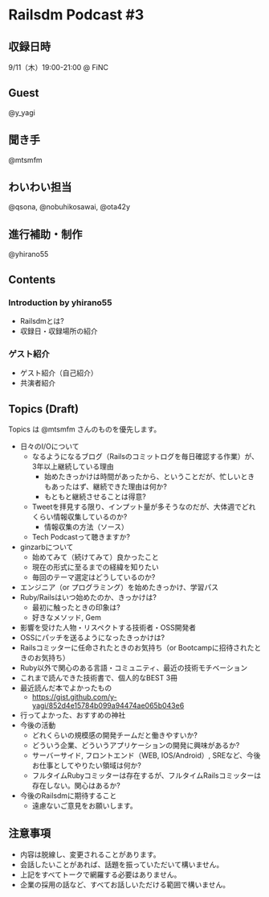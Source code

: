 # Railsdm Podcast \#3

## 収録日時

9/11（木）19:00-21:00 @ FiNC

## Guest

@y_yagi

## 聞き手

@mtsmfm

## わいわい担当

@qsona, @nobuhikosawai, @ota42y

## 進行補助・制作

@yhirano55

## Contents

### Introduction by yhirano55

* Railsdmとは?
* 収録日・収録場所の紹介

### ゲスト紹介

* ゲスト紹介（自己紹介）
* 共演者紹介

## Topics (Draft)

Topics は @mtsmfm さんのものを優先します。

* 日々のI/Oについて
    * なるようになるブログ（Railsのコミットログを毎日確認する作業）が、3年以上継続している理由
        * 始めたきっかけは時間があったから、ということだが、忙しいときもあったはず、継続できた理由は何か?
        * もともと継続させることは得意?
    * Tweetを拝見する限り、インプット量が多そうなのだが、大体週でどれくらい情報収集しているのか?
        * 情報収集の方法（ソース）
    * Tech Podcastって聴きますか?
* ginzarbについて
    * 始めてみて（続けてみて）良かったこと
    * 現在の形式に至るまでの経緯を知りたい
    * 毎回のテーマ選定はどうしているのか?
* エンジニア（or プログラミング）を始めたきっかけ、学習パス
* Ruby/Railsはいつ始めたのか、きっかけは?
    * 最初に触ったときの印象は?
    * 好きなメソッド, Gem
* 影響を受けた人物・リスペクトする技術者・OSS開発者
* OSSにパッチを送るようになったきっかけは?
* Railsコミッターに任命されたときのお気持ち（or Bootcampに招待されたときのお気持ち）
* Ruby以外で関心のある言語・コミュニティ、最近の技術モチベーション
* これまで読んできた技術書で、個人的なBEST 3冊
* 最近読んだ本でよかったもの
    * https://gist.github.com/y-yagi/852d4e15784b099a94474ae065b043e6
* 行ってよかった、おすすめの神社
* 今後の活動
    * どれくらいの規模感の開発チームだと働きやすいか?
    * どういう企業、どういうアプリケーションの開発に興味があるか?
    * サーバーサイド, フロントエンド（WEB, IOS/Android）, SREなど、今後お仕事としてやりたい領域は何か?
    * フルタイムRubyコミッターは存在するが、フルタイムRailsコミッターは存在しない。関心はあるか?
* 今後のRailsdmに期待すること
    * 遠慮ないご意見をお願いします。


## 注意事項

* 内容は脱線し、変更されることがあります。
* 会話したいことがあれば、話題を振っていただいて構いません。
* 上記をすべてトークで網羅する必要はありません。
* 企業の採用の話など、すべてお話しいただける範囲で構いません。
